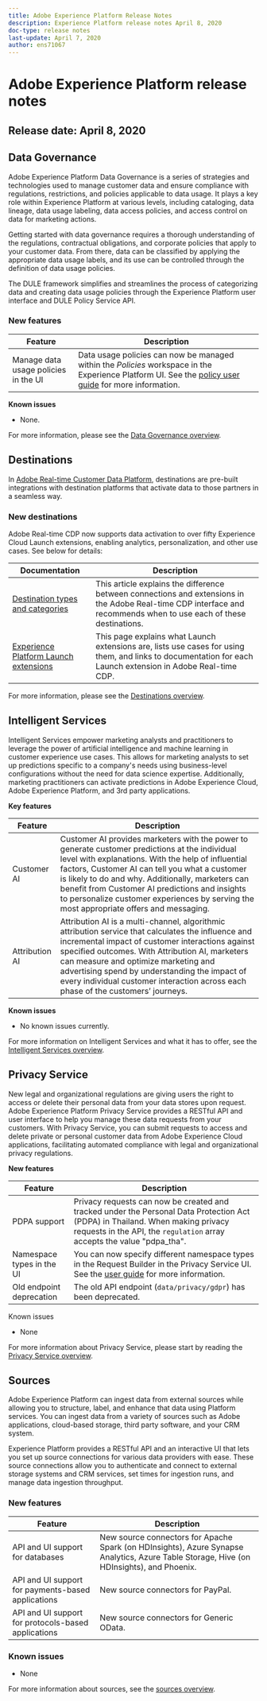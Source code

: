 ```yaml
---
title: Adobe Experience Platform Release Notes
description: Experience Platform release notes April 8, 2020
doc-type: release notes
last-update: April 7, 2020
author: ens71067
---
```


# Adobe Experience Platform release notes 

## Release date: April 8, 2020

## Data Governance

Adobe Experience Platform Data Governance is a series of strategies and technologies used to manage customer data and ensure compliance with regulations, restrictions, and policies applicable to data usage. It plays a key role within Experience Platform at various levels, including cataloging, data lineage, data usage labeling, data access policies, and access control on data for marketing actions.

Getting started with data governance requires a thorough understanding of the regulations, contractual obligations, and corporate policies that apply to your customer data. From there, data can be classified by applying the appropriate data usage labels, and its use can be controlled through the definition of data usage policies.

The DULE framework simplifies and streamlines the process of categorizing data and creating data usage policies through the Experience Platform user interface and DULE Policy Service API. 

### New features

| Feature    | Description  |
| -----------| ---------- |
| Manage data usage policies in the UI  | Data usage policies can now be managed within the _Policies_ workspace in the Experience Platform UI. See the [policy user guide](../../data-governance/policies/user-guide.md) for more information.|

**Known issues**

* None.

For more information, please see the [Data Governance overview](../../data-governance/home.md).


## Destinations

In [Adobe Real-time Customer Data Platform](../../rtcdp/overview.md), destinations are pre-built integrations with destination platforms that activate data to those partners in a seamless way.

### New destinations

Adobe Real-time CDP now supports data activation to over fifty Experience Cloud Launch extensions, enabling analytics, personalization, and other use cases. See below for details:

|Documentation | Description|
|--- | ---|
|[Destination types and categories](/help/rtcdp/destinations/destination-types.md) | This article explains the difference between connections and extensions in the Adobe Real-time CDP interface and recommends when to use each of these destinations.|
|[Experience Platform Launch extensions](/help/rtcdp/destinations/experience-platform-launch-extensions.md) | This page explains what Launch extensions are, lists use cases for using them, and links to documentation for each Launch extension in Adobe Real-time CDP.|

For more information, please see the [Destinations overview](/help/rtcdp/destinations/destinations-overview.md).

## Intelligent Services

Intelligent Services empower marketing analysts and practitioners to leverage the power of artificial intelligence and machine learning in customer experience use cases. This allows for marketing analysts to set up predictions specific to a company's needs using business-level configurations without the need for data science expertise. Additionally, marketing practitioners can activate predictions in Adobe Experience Cloud, Adobe Experience Platform, and 3rd party applications.

**Key features**

|Feature|Description|
|---|---|
| Customer AI | Customer AI provides marketers with the power to generate customer predictions at the individual level with explanations. With the help of influential factors, Customer AI can tell you what a customer is likely to do and why. Additionally, marketers can benefit from Customer AI predictions and insights to personalize customer experiences by serving the most appropriate offers and messaging. |
| Attribution AI | Attribution AI is a multi-channel, algorithmic attribution service that calculates the influence and incremental impact of customer interactions against specified outcomes. With Attribution AI, marketers can measure and optimize marketing and advertising spend by understanding the impact of every individual customer interaction across each phase of the customers’ journeys.|

**Known issues**

* No known issues currently.

For more information on Intelligent Services and what it has to offer, see the [Intelligent Services overview](../../intelligent-services/home.md). 

## Privacy Service

New legal and organizational regulations are giving users the right to access or delete their personal data from your data stores upon request. Adobe Experience Platform Privacy Service provides a RESTful API and user interface to help you manage these data requests from your customers. With Privacy Service, you can submit requests to access and delete private or personal customer data from Adobe Experience Cloud applications, facilitating automated compliance with legal and organizational privacy regulations.

**New features**

| Feature | Description |
| --- | --- |
| PDPA support | Privacy requests can now be created and tracked under the Personal Data Protection Act (PDPA) in Thailand. When making privacy requests in the API, the `regulation` array accepts the value "pdpa_tha". |
| Namespace types in the UI | You can now specify different namespace types in the Request Builder in the Privacy Service UI. See the [user guide](../../privacy-service/ui/user-guide.md) for more information. |
| Old endpoint deprecation | The old API endpoint (`data/privacy/gdpr`) has been deprecated. |

Known issues

* None

For more information about Privacy Service, please start by reading the [Privacy Service overview](../../privacy-service/home.md).

## Sources

Adobe Experience Platform can ingest data from external sources while allowing you to structure, label, and enhance that data using Platform services. You can ingest data from a variety of sources such as Adobe applications, cloud-based storage, third party software, and your CRM system.

Experience Platform provides a RESTful API and an interactive UI that lets you set up source connections for various data providers with ease. These source connections allow you to authenticate and connect to external storage systems and CRM services, set times for ingestion runs, and manage data ingestion throughput.

### New features

| Feature | Description |
| ------- | ----------- |
| API and UI support for databases | New source connectors for Apache Spark (on HDInsights), Azure Synapse Analytics, Azure Table Storage, Hive (on HDInsights), and Phoenix. |
| API and UI support for payments-based applications| New source connectors for PayPal. |
| API and UI support for protocols-based applications | New source connectors for Generic OData. |

### Known issues

* None

For more information about sources, see the [sources overview](../../source-connectors/home.md).
